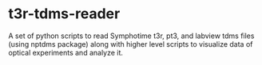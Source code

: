 # t3r-tdms-reader
A set of python scripts to read Symphotime t3r, pt3, and labview tdms files (using nptdms package) along with higher level scripts to visualize data of optical experiments and analyze it.
